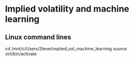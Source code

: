 # Implied volatility and machine learning

## Linux command lines
cd /mnt/c/Users/Steve/implied_vol_machine_learning
source virt/bin/activate
